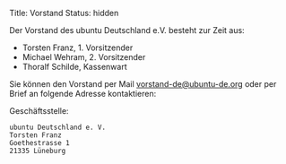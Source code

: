 Title: Vorstand
Status: hidden

Der Vorstand des ubuntu Deutschland e.V. besteht zur Zeit aus:

 * Torsten Franz, 1. Vorsitzender
 * Michael Wehram, 2. Vorsitzender
 * Thoralf Schilde, Kassenwart

Sie können den Vorstand per Mail <vorstand-de@ubuntu-de.org> oder per
Brief an folgende Adresse kontaktieren:

Geschäftsstelle:

    ubuntu Deutschland e. V.
    Torsten Franz
    Goethestrasse 1
    21335 Lüneburg

